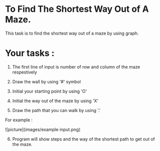 # To Find The Shortest Way Out of A Maze.

This task is to find the shortest way out of a maze by using graph.

# Your tasks :
1) The first line of input is number of row and column of the maze respestively

2) Draw the wall by using '#' symbol

3) Initial your starting point by using 'O'

4) Initial the way out of the maze by using 'X'

5) Draw the path that you can walk by using '.'

For example :

![picture](images/example input.png)

6) Program will show steps and the way of the shortest path to get out of the maze.
